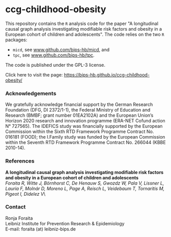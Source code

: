# ccg-childhood-obesity

This repository contains the `R` analysis code for the paper "A longitudinal causal graph analysis investigating modifiable risk factors and obesity in a European cohort of children and adolescents". The code relies on the two `R` packages: 

* `micd`, see www.github.com/bips-hb/micd, and 
* `tpc`, see www.github.com/bips-hb/tpc.  

The code is published under the GPL-3 license. 

Click here to visit the page: <https://bips-hb.github.io/ccg-childhood-obesity/>

### Acknowledgements

We gratefully acknowledge financial support by the German Research Foundation (DFG, DI 2372/1-1), the Federal Ministry of Education and Research (BMBF; grant number 01EA2102A) and the European Union’s Horizon 2020 research and innovation programme (ERA-NET Cofund action N° 727565). The IDEFICS study was financially supported by the European Commission within the Sixth RTD Framework Programme Contract No. 016181 (FOOD); the I.Family study was funded by the European Commission within the Seventh RTD Framework Programme Contract No. 266044 (KBBE 2010-14).


### References

__A longitudinal causal graph analysis investigating modifiable risk factors and obesity in a European cohort of children and adolescents__\
*Foraita R, Witte J, Börnhorst C, De Henauw S, Gwozdz W, Pala V, Lissner L, Lauria F, Molnár D, Moreno	L, Page	A, Reisch L, Veidebaum T, Tornaritis M, Pigeot I, Didelez V*\


### Contact

Ronja Foraita\
Leibniz Institute for Prevention Research & Epidemiology  
E-mail: foraita (at) leibniz-bips.de

